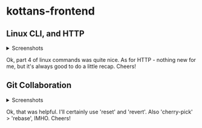 # kottans-frontend

## Linux CLI, and HTTP

<details>
  <summary>Screenshots</summary>
![Quiz 1](https://github.com/urchnk/kottans-frontend/blob/main/task_linux_cli/quiz1.png)
![Quiz 2](https://github.com/urchnk/kottans-frontend/blob/main/task_linux_cli/quiz2.png)
![Quiz 3](https://github.com/urchnk/kottans-frontend/blob/main/task_linux_cli/quiz3.png)
![Quiz 4](https://github.com/urchnk/kottans-frontend/blob/main/task_linux_cli/quiz4.png)
</details>

Ok, part 4 of linux commands was quite nice.
As for HTTP - nothing new for me, but it's always good to do a little recap.
Cheers!

## Git Collaboration

<details>
  <summary>Screenshots</summary>
![Git 1](https://github.com/urchnk/kottans-frontend/blob/main/task_git_collaboration/git1.png)
![Git 2](https://github.com/urchnk/kottans-frontend/blob/main/task_git_collaboration/git2.png)
</details>

Ok, that was helpful. I'll certainly use 'reset' and 'revert'. Also 'cherry-pick' > 'rebase', IMHO.
Cheers!